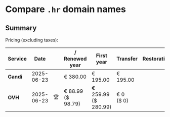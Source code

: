 # Compare `.hr` domain names

## Summary

Pricing (excluding taxes):

| Service | Date |  | / Renewed year | First year | Transfer | Restoration |
|--|--|--|--|--|--|--|
| **Gandi** | 2025-06-23 |  | € 380.00 | € 195.00 | € 195.00 |  |
| **OVH** | 2025-06-23 | 🏆 | € 88.99<br>($ 98.79) | € 259.99<br>($ 280.99) | € 0<br>($ 0) |  |
